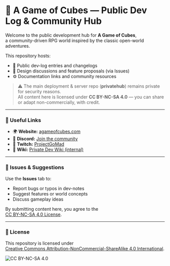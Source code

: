 # 🏰 A Game of Cubes — Public Dev Log & Community Hub

Welcome to the public development hub for **A Game of Cubes**,  
a community-driven RPG world inspired by the classic open-world adventures.

This repository hosts:
- 📜 Public dev-log entries and changelogs  
- 🧭 Design discussions and feature proposals (via Issues)  
- ⚙️ Documentation links and community resources  

> ⚠️ The main deployment & server repo (**privatehub**) remains private for security reasons.  
> All content here is licensed under **CC BY-NC-SA 4.0** — you can share or adapt non-commercially, with credit.

---

### 🔗 Useful Links
- 🌍 **Website:** [agameofcubes.com](https://agameofcubes.com)
- 💬 **Discord:** [Join the community]([https://discord.gg/HryarzzuXX](https://discord.gg/HryarzzuXX))
- 🎥 **Twitch:** [ProjectGoMad](https://www.twitch.tv/projectgomad)
- 📘 **Wiki:** [Private Dev Wiki (internal)](https://github.com/diskawrs/AGameOfCubes/wiki)


---

### 🧩 Issues & Suggestions
Use the **Issues** tab to:
- Report bugs or typos in dev-notes  
- Suggest features or world concepts  
- Discuss gameplay ideas  

By submitting content here, you agree to the  
[CC BY-NC-SA 4.0 License](https://creativecommons.org/licenses/by-nc-sa/4.0/).

---

### 📜 License
This repository is licensed under  
[Creative Commons Attribution-NonCommercial-ShareAlike 4.0 International](https://creativecommons.org/licenses/by-nc-sa/4.0/).

![CC BY-NC-SA 4.0](https://licensebuttons.net/l/by-nc-sa/4.0/88x31.png)
